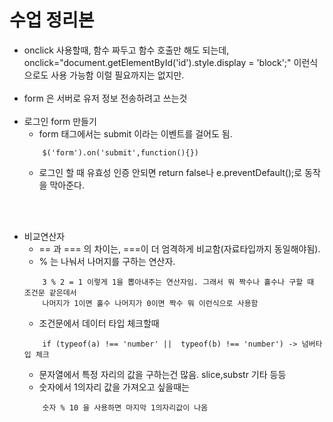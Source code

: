 # 수업 정리본

- onclick 사용할때, 함수 짜두고 함수 호출만 해도 되는데, 
onclick="document.getElementById('id').style.display = 'block';" 이런식으로도 사용 가능함 이럴 필요까지는 없지만.
<br><br>
- form 은 서버로 유저 정보 전송하려고 쓰는것
<br><br>
- 로그인 form 만들기
    - form 태그에서는 submit 이라는 이벤트를 걸어도 됨. 
    ``` 
        $('form').on('submit',function(){}) 
    ```
    - 로그인 할 때 유효성 인증 안되면 return false나 e.preventDefault();로 동작을 막아준다.

<br><br>
- 비교연산자
    - == 과 === 의 차이는, ===이 더 엄격하게 비교함(자료타입까지 동일해야됨).
    - % 는 나눠서 나머지를 구하는 연산자. 
    ```
        3 % 2 = 1 이렇게 1을 뽑아내주는 연산자임. 그래서 뭐 짝수나 홀수나 구할 때 조건문 같은데서
        나머지가 1이면 홀수 나머지가 0이면 짝수 뭐 이런식으로 사용함
    ```
    - 조건문에서 데이터 타입 체크할때
    ```
        if (typeof(a) !== 'number' ||  typeof(b) !== 'number') -> 넘버타입 체크
    ```
    - 문자열에서 특정 자리의 값을 구하는건 많음. slice,substr 기타 등등<br>
    - 숫자에서 1의자리 값을 가져오고 싶을때는 
    ```
        숫자 % 10 을 사용하면 마지막 1의자리값이 나옴
    ```